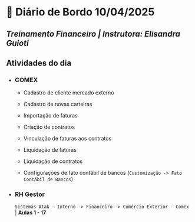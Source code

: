 # 📌 **Diário de Bordo 10/04/2025**
## *Treinamento Financeiro | Instrutora: Elisandra Guioti*

## Atividades do dia

- ### COMEX

    - Cadastro de cliente mercado externo

    - Cadastro de novas carteiras

    - Importação de faturas

    - Criação de contratos

    - Vinculação de faturas aos contratos

    - Liquidação de faturas

    - Liquidação de contratos

    - Configurações de fato contábil de bancos (`Customização -> Fato Contábil de Bancos`)

- ### RH Gestor

    `Sistemas Atak - Interno -> Financeiro -> Comércio Exterior - Comex` | **Aulas 1 - 17**